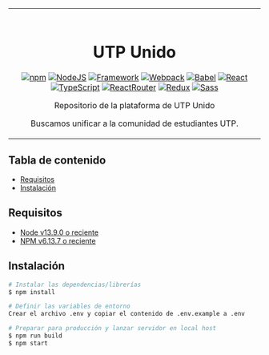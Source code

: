 <table align="center"><tr><td colspan="1" align="center" width="9999">

<br/>

# UTP Unido

[![npm](https://img.shields.io/badge/Packages-NPM-%23CB3837.svg?logo=npm&link=https://www.npmjs.com)](https://www.npmjs.com/)
[![NodeJS](https://img.shields.io/badge/Server-node.js-39933.svg?logo=node.js&logoColor=%23FFFFFF&link=https://nodejs.org/es/)](https://nodejs.org/es/)
[![Framework](https://img.shields.io/badge/Framework-Express.js-39933.svg)](https://expressjs.com/)
[![Webpack](https://img.shields.io/badge/Bundler-Webpack-%238DD6F9.svg?logo=Webpack)](https://webpack.js.org/)
[![Babel](https://img.shields.io/badge/Compiler-Babel-%23FDB515.svg?logo=Babel)](https://babeljs.io/)
[![React](https://img.shields.io/badge/View-React-blue.svg?logo=React)](https://reactjs.org/)
<br/>
[![TypeScript](https://img.shields.io/badge/typeScript-%23007ACC.svg?logo=typeScript)](https://www.typescriptlang.org/)
[![ReactRouter](https://img.shields.io/badge/Routes-ReactRouter-%23CA4245?logo=react-router&link=https://reactrouter.com/)](https://reactrouter.com/)
[![Redux](https://img.shields.io/badge/State-Redux-744cbc.svg?logo=Redux&logoColor=ED2B88)](https://redux.js.org/)
[![Sass](https://img.shields.io/badge/Styles-Sass-%23CC6699?logo=sass)](https://sass-lang.com/)

Repositorio de la plataforma de UTP Unido

Buscamos unificar a la comunidad de estudiantes UTP.

</td></tr></table>

## Tabla de contenido

* [Requisitos](#requisitos)
* [Instalación](#instalación)

## Requisitos

* [Node v13.9.0 o reciente](https://nodejs.org/es/)
* [NPM v6.13.7 o reciente](https://www.npmjs.com/get-npm)

## Instalación

```bash
# Instalar las dependencias/librerías
$ npm install

# Definir las variables de entorno
Crear el archivo .env y copiar el contenido de .env.example a .env

# Preparar para producción y lanzar servidor en local host
$ npm run build
$ npm start
```

